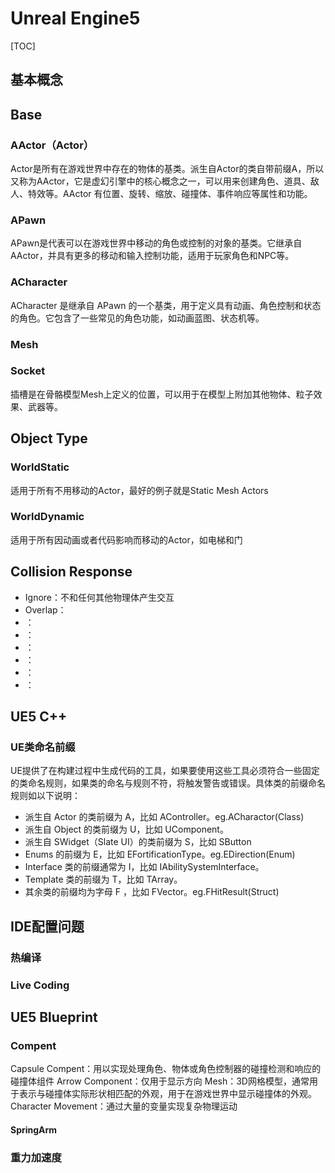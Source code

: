 # Unreal Engine5
[TOC]

## 基本概念
## Base
### AActor（Actor）
  Actor是所有在游戏世界中存在的物体的基类。派生自Actor的类自带前缀A，所以又称为AActor，它是虚幻引擎中的核心概念之一，可以用来创建角色、道具、敌人、特效等。AActor 有位置、旋转、缩放、碰撞体、事件响应等属性和功能。
### APawn
  APawn是代表可以在游戏世界中移动的角色或控制的对象的基类。它继承自 AActor，并具有更多的移动和输入控制功能，适用于玩家角色和NPC等。
###  ACharacter
  ACharacter 是继承自 APawn 的一个基类，用于定义具有动画、角色控制和状态的角色。它包含了一些常见的角色功能，如动画蓝图、状态机等。
### Mesh
### Socket
  插槽是在骨骼模型Mesh上定义的位置，可以用于在模型上附加其他物体、粒子效果、武器等。
## Object Type
### WorldStatic
  适用于所有不用移动的Actor，最好的例子就是Static Mesh Actors
### WorldDynamic
  适用于所有因动画或者代码影响而移动的Actor，如电梯和门
## Collision Response
* Ignore：不和任何其他物理体产生交互
* Overlap：
* ：
* ：
* ：
* ：
* ：
* ：
## UE5 C++
### UE类命名前缀
  UE提供了在构建过程中生成代码的工具，如果要使用这些工具必须符合一些固定的类命名规则，如果类的命名与规则不符，将触发警告或错误。具体类的前缀命名规则如以下说明：  
* 派生自 Actor 的类前缀为 A，比如 AController。eg.ACharactor(Class)
* 派生自 Object 的类前缀为 U，比如 UComponent。
* 派生自 SWidget（Slate UI）的类前缀为 S，比如 SButton
* Enums 的前缀为 E，比如 EFortificationType。eg.EDirection(Enum)
* Interface 类的前缀通常为 I，比如 IAbilitySystemInterface。
* Template 类的前缀为 T，比如 TArray。
* 其余类的前缀均为字母 F ，比如 FVector。eg.FHitResult(Struct)

## IDE配置问题
### 热编译

### Live Coding 

## UE5 Blueprint
###  Compent
  Capsule Compent：用以实现处理角色、物体或角色控制器的碰撞检测和响应的碰撞体组件
  Arrow Component：仅用于显示方向
  Mesh：3D网格模型，通常用于表示与碰撞体实际形状相匹配的外观，用于在游戏世界中显示碰撞体的外观。
  Character Movement：通过大量的变量实现复杂物理运动
#### SpringArm

### 重力加速度
